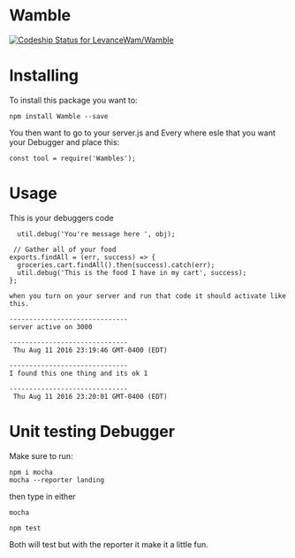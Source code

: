# Wamble
[ ![Codeship Status for LevanceWam/Wamble](https://codeship.com/projects/dde253d0-4965-0134-dcef-2675f97d180a/status?branch=master)](https://codeship.com/projects/169526)

# Installing

To install this package you want to:

```
npm install Wamble --save
```

You then want to go to your server.js and Every where esle that you want your Debugger and place this:

```
const tool = require('Wambles');
```

# Usage

This is your debuggers code

```
  util.debug('You're message here ', obj);

 // Gather all of your food
exports.findAll = (err, success) => {
  groceries.cart.findAll().then(success).catch(err);
  util.debug('This is the food I have in my cart', success);
};

```

```
when you turn on your server and run that code it should activate like this.

------------------------------
server active on 3000

------------------------------
 Thu Aug 11 2016 23:19:46 GMT-0400 (EDT)

------------------------------
I found this one thing and its ok 1

------------------------------
 Thu Aug 11 2016 23:20:01 GMT-0400 (EDT)
```


 # Unit testing Debugger
 Make sure to run:

 ```
 npm i mocha
 mocha --reporter landing
 ```

 then type in either

 ```
 mocha

 npm test
 ```
  Both will test but with the reporter it make it a little fun.

